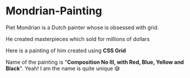 # Mondrian-Painting
Piet Mondrian is a Dutch painter whose is obsessed with grid.

He created masterpieces which sold for millions of dollars

Here is a painting of him created using **CSS Grid**

Name of the painting is "**Composition No III, with Red, Blue, Yellow and Black**". Yeah! I am the name is quite unique 😅
